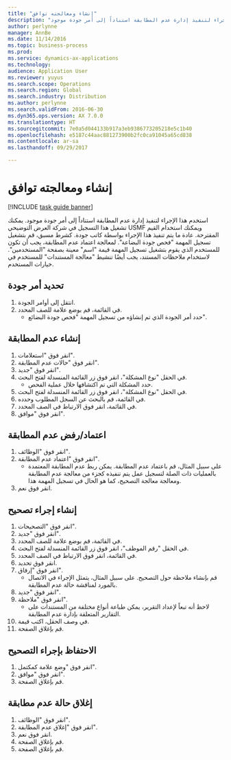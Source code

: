 ```yaml
---
title: "إنشاء ومعالجته توافق"
description: "استخدم هذا الإجراء لتنفيذ إدارة عدم المطابقة استناداً إلى أمر جودة موجود."
author: perlynne
manager: AnnBe
ms.date: 11/14/2016
ms.topic: business-process
ms.prod: 
ms.service: dynamics-ax-applications
ms.technology: 
audience: Application User
ms.reviewer: yuyus
ms.search.scope: Operations
ms.search.region: Global
ms.search.industry: Distribution
ms.author: perlynne
ms.search.validFrom: 2016-06-30
ms.dyn365.ops.version: AX 7.0.0
ms.translationtype: HT
ms.sourcegitcommit: 7e0a5d044133b917a3eb9386773205218e5c1b40
ms.openlocfilehash: e5187c44aac881273900b2fc0ca91045a65cd838
ms.contentlocale: ar-sa
ms.lasthandoff: 09/29/2017

---
```

# <a name="create-and-process-a-conformance"></a>إنشاء ومعالجته توافق

[!INCLUDE [task guide banner](../../includes/task-guide-banner.md)]

استخدم هذا الإجراء لتنفيذ إدارة عدم المطابقة استناداً إلى أمر جودة موجود. يمكنك تشغيل هذا التسجيل في شركة العرض التوضيحي USMF ويمكنك استخدام القيم المقترحة. عادة ما يتم تنفيذ هذا الإجراء بواسطة كاتب جودة.  كشرط مسبق، قم بتشغيل تسجيل المهمة "فحص جودة البضاعة". لمعالجة اعتماد عدم المطابقة، يجب أن تكون للمستخدم الذي يقوم بتشغيل تسجيل المهمة قيمة "اسم" معينة بصفحة "المستخدمين". لاستخدام ملاحظات المستند، يجب أيضًا تنشيط "معالجة المستندات" للمستخدم في خيارات المستخدم.


## <a name="select-a-quality-order"></a>تحديد أمر جودة
1. انتقل إلى أوامر الجودة.
2. في القائمة، قم بوضع علامة للصف المحدد.
    * حدد أمر الجودة الذي تم إنشاؤه من تسجيل المهمة "فحص جودة البضائع".  

## <a name="create-a-nonconformance"></a>إنشاء عدم المطابقة
1. انقر فوق "استعلامات".
2. انقر فوق "حالات عدم المطابقة".
3. انقر فوق "جديد".
4. في الحقل "نوع المشكلة"، انقر فوق زر القائمة المنسدلة لفتح البحث.
    * حدد المشكلة التي تم اكتشافها خلال عملية الفحص.  
5. في الحقل "نوع المشكلة"، انقر فوق زر القائمة المنسدلة لفتح البحث.
6. في القائمة، قم بالبحث عن السجل المطلوب وحدده.
7. في القائمة، انقر فوق الارتباط في الصف المحدد.
8. انقر فوق "موافق".

## <a name="approvereject-a-nonconformance"></a>اعتماد/رفض عدم المطابقة
1. انقر فوق "الوظائف".
2. انقر فوق "اعتماد عدم المطابقة".
    * على سبيل المثال، قم باعتماد عدم المطابقة. يمكن ربط عدم المطابقة المعتمدة بالعمليات ذات الصلة لتسجيل عمل يتم تنفيذه كجزء من معالجة عدم المطابقة ومعالجة معالجة التصحيح، كما هو الحال في تسجيل المهمة هذا.  
3. انقر فوق نعم.

## <a name="create-a-correction-action"></a>إنشاء إجراء تصحيح
1. انقر فوق "التصحيحات".
2. انقر فوق "جديد".
3. في القائمة، قم بوضع علامة للصف المحدد.
4. في الحقل "رقم الموظف"، انقر فوق زر القائمة المنسدلة لفتح البحث.
5. في القائمة، انقر فوق الارتباط في الصف المحدد.
6. انقر فوق تحديد.
7. انقر فوق "إرفاق".
    * قم بإنشاء ملاحظة حول التصحيح. على سبيل المثال، يتمثل الإجراء في الاتصال بالمورد لمناقشة حالة عدم المطابقة.  
8. انقر فوق "جديد".
9. انقر فوق "ملاحظة".
    * لاحظ أنه تبعاً لإعداد التقرير، يمكن طباعة أنواع مختلفة من المستندات على التقارير المتعلقة بإدارة عدم المطابقة.  
10. في وصف الحقل، اكتب قيمة.
11. قم بإغلاق الصفحة.

## <a name="maintain-a-correction"></a>الاحتفاظ بإجراء التصحيح
1. انقر فوق "وضع علامة كمكتمل".
2. انقر فوق "موافق".
3. قم بإغلاق الصفحة.

## <a name="close-a-nonconformance"></a>إغلاق حالة عدم مطابقة
1. انقر فوق "الوظائف".
2. انقر فوق "إغلاق عدم المطابقة".
3. انقر فوق نعم.
4. قم بإغلاق الصفحة.
5. قم بإغلاق الصفحة.

